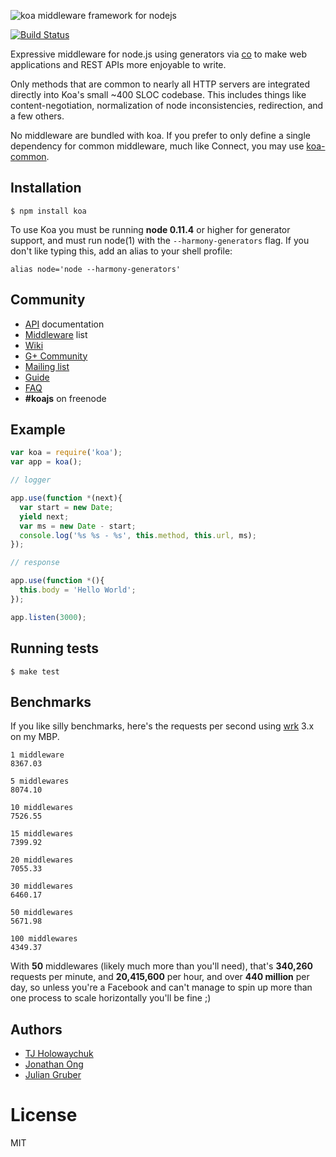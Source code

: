 ![koa middleware framework for nodejs](https://i.cloudup.com/uXIzgVnPWG-150x150.png)

  [![Build Status](https://travis-ci.org/koajs/koa.png)](https://travis-ci.org/koajs/koa)

  Expressive middleware for node.js using generators via [co](https://github.com/visionmedia/co)
  to make web applications and REST APIs more enjoyable to write.

  Only methods that are common to nearly all HTTP servers are integrated directly into Koa's small ~400 SLOC codebase. This
  includes things like content-negotiation, normalization of node inconsistencies, redirection, and a few others.

  No middleware are bundled with koa. If you prefer to only define a single dependency for common middleware, much like Connect, you may use
  [koa-common](https://github.com/koajs/common).

## Installation

```
$ npm install koa
```

  To use Koa you must be running __node 0.11.4__ or higher for generator support, and must run node(1)
  with the `--harmony-generators` flag. If you don't like typing this, add an alias to your shell profile:

```
alias node='node --harmony-generators'
```

## Community

 - [API](docs/api/index.md) documentation
 - [Middleware](https://github.com/koajs/koa/wiki) list
 - [Wiki](https://github.com/koajs/koa/wiki)
 - [G+ Community](https://plus.google.com/communities/101845768320796750641)
 - [Mailing list](https://groups.google.com/forum/#!forum/koajs)
 - [Guide](docs/guide.md)
 - [FAQ](docs/faq.md)
 - __#koajs__ on freenode

## Example

```js
var koa = require('koa');
var app = koa();

// logger

app.use(function *(next){
  var start = new Date;
  yield next;
  var ms = new Date - start;
  console.log('%s %s - %s', this.method, this.url, ms);
});

// response

app.use(function *(){
  this.body = 'Hello World';
});

app.listen(3000);
```

## Running tests

```
$ make test
```

## Benchmarks

  If you like silly benchmarks, here's the requests per second using
  [wrk](https://github.com/wg/wrk) 3.x on my MBP.

```
1 middleware
8367.03

5 middlewares
8074.10

10 middlewares
7526.55

15 middlewares
7399.92

20 middlewares
7055.33

30 middlewares
6460.17

50 middlewares
5671.98

100 middlewares
4349.37
```

  With __50__ middlewares (likely much more than you'll need), that's __340,260__ requests per minute, and __20,415,600__ per hour,  and over __440 million__ per day, so unless you're a Facebook and can't manage to spin up more
  than one process to scale horizontally you'll be fine ;)

## Authors

  - [TJ Holowaychuk](https://github.com/visionmedia)
  - [Jonathan Ong](https://github.com/jonathanong)
  - [Julian Gruber](https://github.com/juliangruber)

# License

  MIT
